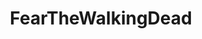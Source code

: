 ---
title: FearTheWalkingDead
crosslinks:
- TeamKenny
- television
- FanTheories
- WTF
- televisioncirclejerk
- Piracy
- thewalkingdead
- shameless
---